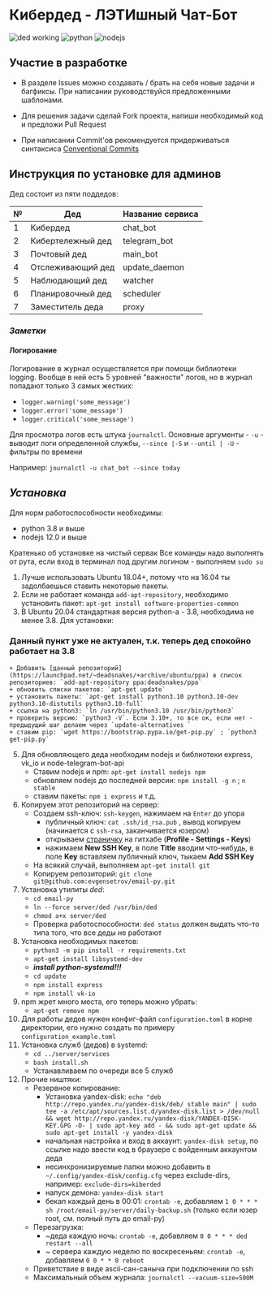 # Кибердед - ЛЭТИшный Чат-Бот #
![ded working](https://img.shields.io/badge/ded-working-brightgreen) ![python](https://img.shields.io/badge/python-%3E%3D3.8-blue) ![nodejs](https://img.shields.io/badge/nodejs-%3E%3D12.0-blue)

## Участие в разработке ##
- В разделе Issues можно создавать / брать на себя новые задачи и багфиксы. При написании руководствуйся предложенными шаблонами.

- Для решения задачи сделай Fork проекта, напиши необходимый код и предложи Pull Request

- При написании Commit'ов рекомендуется придерживаться синтаксиса [Conventional Commits](https://www.conventionalcommits.org/ru/)

## Инструкция по установке для админов ##

Дед состоит из пяти поддедов:

| №   | Дед               | Название сервиса |
|-----|-------------------|------------------|
| 1   | Кибердед          | chat_bot         |
| 2   | Кибертележный дед | telegram_bot     |
| 3   | Почтовый дед      | main_bot         |
| 4   | Отслеживающий дед | update_daemon    |
| 5   | Наблюдающий дед   | watcher          |
| 6   | Планировочный дед | scheduler        |
| 7   | Заместитель деда  | proxy            |

### *Заметки* ###
#### Логирование ####
Логирование в журнал осуществляется при помощи библиотеки logging. Вообще в ней есть 5 уровней "важности" логов, но в
журнал попадают только 3 самых жестких:
+ `logger.warning('some_message')`
+ `logger.error('some_message')`
+ `logger.critical('some_message')`

Для просмотра логов есть штука `journalctl`. Основные аргументы - `-u` - выводит логи определенной службы, 
`--since |-S` и `--until | -U` - фильтры по времени

Например: `journalctl -u chat_bot --since today`
## *Установка* ##
Для норм работоспособности необходимы:
+ python 3.8 и выше
+ nodejs 12.0 и выше

Кратенько об установке на чистый сервак
Все команды надо выполнять от рута, если вход в терминал под другим логином - выполняем `sudo su`

1. Лучше использовать Ubuntu 18.04+, потому что на 16.04 ты задолбаешься ставить некоторые пакеты.
2. Если не работает команда `add-apt-repository`, необходимо установить пакет: `apt-get install software-properties-common`
3. В Ubuntu 20.04 стандартная версия python-а - 3.8, необходима не менее 3.8. Для установки:
### Данный пункт уже не актуален, т.к. теперь дед спокойно работает на 3.8 ###
    + Добавить [данный репозиторий](https://launchpad.net/~deadsnakes/+archive/ubuntu/ppa) в список репозиториев: `add-apt-repository ppa:deadsnakes/ppa`
    + обновить списки пакетов: `apt-get update`
    + установить пакеты: `apt-get install python3.10 python3.10-dev python3.10-distutils python3.10-full`
    + ссылка на python3: `ln /usr/bin/python3.10 /usr/bin/python3`
    + проверить версию: `python3 -V`. Если 3.10+, то все ок, если нет - предыдущий шаг делаем через `update-alternatives `
    + ставим pip: `wget https://bootstrap.pypa.io/get-pip.py` ; `python3 get-pip.py`
5. Для обновляющего деда необходим nodejs и библиотеки express, vk_io и node-telegram-bot-api
   + Ставим nodejs и npm: `apt-get install nodejs npm`
   + обновляем nodejs до последней версии: `npm install -g n` ; `n stable`
   + ставим пакеты: `npm i express` и т.д.
6. Копируем этот репозиторий на сервер:
   + Создаем ssh-ключ: `ssh-keygen`, нажимаем на `Enter` до упора
     + публичный ключ: `cat .ssh/id_rsa.pub` , вывод копируем (начинается с `ssh-rsa`, заканчивается юзером)
     + открываем [страничку](https://github.com/settings/keys) на гитхабе (**Profile - Settings - Keys**)
     + нажимаем **New SSH Key**, в поле **Title** вводим что-нибудь, в поле **Key** вставляем публичный ключ, тыкаем **Add SSH Key**
   + На всякий случай, выполняем `apt-get install git`
   + Копируем репозиторий: `git clone git@github.com:evgensetrov/email-py.git`
7. Установка утилиты *ded*:
   + `cd email-py`
   + `ln --force server/ded /usr/bin/ded`
   + `chmod a+x server/ded`
   + Проверка работоспособности: `ded status` должен выдать что-то типа того, что все деды не работают
8. Установка необходимых пакетов:
   + `python3 -m pip install -r requirements.txt`
   + `apt-get install libsystemd-dev`
   + ***install python-systemd!!!***
   + `cd update`
   + `npm install express`
   + `npm install vk-io`
9. npm жрет много места, его теперь можно убрать:
   + `apt-get remove npm`
10. Для работы дедов нужен конфиг-файл `configuration.toml` в корне директории, его нужно создать по примеру 
`configuration_example.toml`
11. Установка служб (дедов) в systemd:
    + `cd ../server/services`
    + `bash install.sh`
    + Устанавливаем по очереди все 5 служб
12. Прочие ништяки:
    + Резервное копирование:
      + Установка yandex-disk: `echo "deb http://repo.yandex.ru/yandex-disk/deb/ stable main" | sudo tee -a /etc/apt/sources.list.d/yandex-disk.list > /dev/null && wget http://repo.yandex.ru/yandex-disk/YANDEX-DISK-KEY.GPG -O- | sudo apt-key add - && sudo apt-get update && sudo apt-get install -y yandex-disk`
      + начальная настройка и вход в аккаунт: `yandex-disk setup`, по ссылке надо ввести код в браузере с войденным аккаунтом деда
      + несинхронизируемые папки можно добавить в `~/.config/yandex-disk/config.cfg` через exclude-dirs, например: `exclude-dirs=kiberded`
      + напуск демона: `yandex-disk start`
      + бекап каждый день в 00:01: `crontab -e`, добавляем `1 0 * * * sh /root/email-py/server/daily-backup.sh` (только если юзер root, см. полный путь до email-py)
    + Перезагрузка:
      + ~деда каждую ночь: `crontab -e`, добавляем `0 0 * * * ded restart --all`
      + ~ сервера каждую неделю по воскресеньям: `crontab -e`, добавляем `0 0 * * 0 reboot`
    + Приветствие в виде ascii-сан-саныча при подключении по ssh
    + Максимальный объем журнала: `journalctl --vacuum-size=500M`
